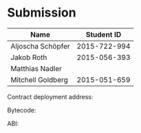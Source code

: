 # Submission

|Name                |Student ID     |
|--------------------|---------------|
|Aljoscha Schöpfer   |2015-722-994   |
|Jakob Roth          |2015-056-393   |
|Matthias Nadler     |               |
|Mitchell Goldberg   |2015-051-659   |

Contract deployment address:

Bytecode:

ABI:
